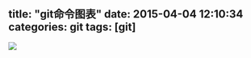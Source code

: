 title: "git命令图表"
date: 2015-04-04 12:10:34
categories: git
tags: [git]
---

![](/img/git-cmmand.png)